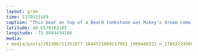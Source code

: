 ```yaml
---
layout: gram
time: 1370533169
caption: "This bear on top of a Beard tombstone was Mikey's dream come true. He'd died and gone to heaven."
latitude: 40.6578363185
longitude: -73.9944434166
media:
- media/posts/201306/11351877_1644515809117901_1960488332_n_17842724980000351.jpg
---
```

